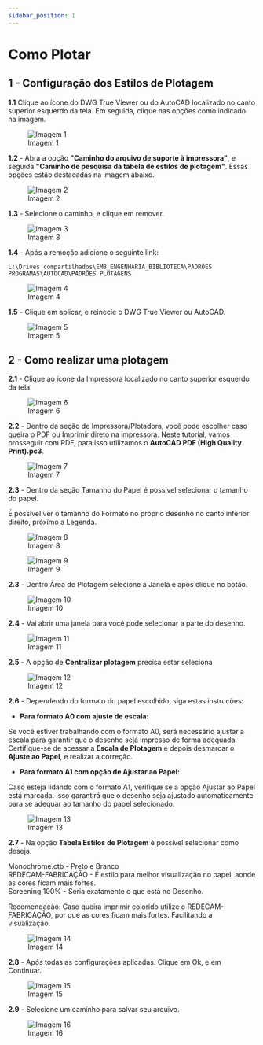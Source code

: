 ```yaml
---
sidebar_position: 1
---
```


# Como Plotar

## 1 - Configuração dos Estilos de Plotagem

**1.1** Clique ao ícone do DWG True Viewer ou do AutoCAD localizado no canto superior esquerdo da tela. Em seguida, clique nas opções como indicado na imagem.

<figure>
    <img src="/img/autocad/tutoriais/como-plotar/img_autocad_tutoriais_como-plotar_img01.png" alt="Imagem 1" />
    <figcaption>Imagem 1</figcaption>
</figure>

**1.2** - Abra a opção **"Caminho do arquivo de suporte à impressora"**, e seguida **"Caminho de pesquisa da tabela de estilos de plotagem"**. Essas opções estão destacadas na imagem abaixo.

<figure>
    <img src="/img/autocad/tutoriais/como-plotar/img_autocad_tutoriais_como-plotar_img02.png" alt="Imagem 2" />
    <figcaption>Imagem 2</figcaption>
</figure>

**1.3** - Selecione o caminho, e clique em remover.

<figure>
    <img src="/img/autocad/tutoriais/como-plotar/img_autocad_tutoriais_como-plotar_img03.png" alt="Imagem 3" />
    <figcaption>Imagem 3</figcaption>
</figure>

**1.4** - Após a remoção adicione o seguinte link:

```
L:\Drives compartilhados\EMB_ENGENHARIA_BIBLIOTECA\PADRÕES PROGRAMAS\AUTOCAD\PADRÕES PLOTAGENS
```

<figure>
    <img src="/img/autocad/tutoriais/como-plotar/img_autocad_tutoriais_como-plotar_img04.png" alt="Imagem 4" />
    <figcaption>Imagem 4</figcaption>
</figure>

**1.5** - Clique em aplicar, e reinecie o DWG True Viewer ou AutoCAD.

<figure>
    <img src="/img/autocad/tutoriais/como-plotar/img_autocad_tutoriais_como-plotar_img05.png" alt="Imagem 5" />
    <figcaption>Imagem 5</figcaption>
</figure>
 
 ## 2 - Como realizar uma plotagem

 **2.1** - Clique ao ícone da Impressora localizado no canto superior esquerdo da tela.

<figure>
    <img src="/img/autocad/tutoriais/como-plotar/img_autocad_tutoriais_como-plotar_img06.png" alt="Imagem 6" />
    <figcaption>Imagem 6</figcaption>
</figure>

**2.2** - Dentro da seção de Impressora/Plotadora, você pode escolher caso queira o PDF ou Imprimir direto na impressora. Neste tutorial, vamos prosseguir com PDF, para isso utilizamos o **AutoCAD PDF (High Quality Print).pc3**.

<figure>
    <img src="/img/autocad/tutoriais/como-plotar/img_autocad_tutoriais_como-plotar_img07.png" alt="Imagem 7" />
    <figcaption>Imagem 7</figcaption>
</figure>

**2.3** - Dentro da seção Tamanho do Papel é possível selecionar o tamanho do papel.

É possível ver o tamanho do Formato no próprio desenho no canto inferior direito, próximo a Legenda.

<figure>
    <img src="/img/autocad/tutoriais/como-plotar/img_autocad_tutoriais_como-plotar_img08.png" alt="Imagem 8" />
    <figcaption>Imagem 8</figcaption>
</figure>

<figure>
    <img src="/img/autocad/tutoriais/como-plotar/img_autocad_tutoriais_como-plotar_img09.png" alt="Imagem 9" />
    <figcaption>Imagem 9</figcaption>
</figure>

**2.3** - Dentro Área de Plotagem selecione a Janela e após clique no botão.

<figure>
    <img src="/img/autocad/tutoriais/como-plotar/img_autocad_tutoriais_como-plotar_img10.png" alt="Imagem 10" />
    <figcaption>Imagem 10</figcaption>
</figure>

**2.4** - Vai abrir uma janela para você pode selecionar a parte do desenho.

<figure>
    <img src="/img/autocad/tutoriais/como-plotar/img_autocad_tutoriais_como-plotar_img11.png" alt="Imagem 11" />
    <figcaption>Imagem 11</figcaption>
</figure>

**2.5** - A opção de **Centralizar plotagem** precisa estar seleciona

<figure>
    <img src="/img/autocad/tutoriais/como-plotar/img_autocad_tutoriais_como-plotar_img12.png" alt="Imagem 12" />
    <figcaption>Imagem 12</figcaption>
</figure>

**2.6** - Dependendo do formato do papel escolhido, siga estas instruções:

- **Para formato A0 com ajuste de escala:**

Se você estiver trabalhando com o formato A0, será necessário ajustar a escala para garantir que o desenho seja impresso de forma adequada. Certifique-se de acessar a **Escala de Plotagem** e depois desmarcar o **Ajuste ao Papel**, e realizar a correção.

- **Para formato A1 com opção de Ajustar ao Papel:**

Caso esteja lidando com o formato A1, verifique se a opção Ajustar ao Papel está marcada. Isso garantirá que o desenho seja ajustado automaticamente para se adequar ao tamanho do papel selecionado.

<figure>
    <img src="/img/autocad/tutoriais/como-plotar/img_autocad_tutoriais_como-plotar_img13.png" alt="Imagem 13" />
    <figcaption>Imagem 13</figcaption>
</figure>

**2.7** - Na opção **Tabela Estilos de Plotagem** é possível selecionar como deseja. 

Monochrome.ctb - Preto e Branco  
REDECAM-FABRICAÇÃO - É estilo para melhor visualização no papel, aonde as cores ficam mais fortes.  
Screening 100% - Seria exatamente o que está no Desenho.  

Recomendação: Caso queira imprimir colorido utilize o REDECAM-FABRICAÇÃO, por que as cores ficam mais fortes. Facilitando a visualização.

<figure>
    <img src="/img/autocad/tutoriais/como-plotar/img_autocad_tutoriais_como-plotar_img14.png" alt="Imagem 14" />
    <figcaption>Imagem 14</figcaption>
</figure>

**2.8** - Após todas as configurações aplicadas. Clique em Ok, e em Continuar.

<figure>
    <img src="/img/autocad/tutoriais/como-plotar/img_autocad_tutoriais_como-plotar_img15.png" alt="Imagem 15" />
    <figcaption>Imagem 15</figcaption>
</figure>

**2.9** - Selecione um caminho para salvar seu arquivo.

<figure>
    <img src="/img/autocad/tutoriais/como-plotar/img_autocad_tutoriais_como-plotar_img16.png" alt="Imagem 16" />
    <figcaption>Imagem 16</figcaption>
</figure>